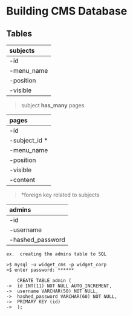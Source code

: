 # Building CMS Database

## Tables

| subjects       |
|:---------      |
| -id            |
| -menu_name     |
| -position      |
| -visible       |

> subject **has_many** pages

|  pages           |
|:---------        |
| -id              |
| -subject_id *    |
| -menu_name       |
| -position        |
| -visible         |
| -content         |

> *foreign key related to subjects


|  admins              |
|:--------             |
| -id                  |
| -username            |
| -hashed_password     |




```
ex.  creating the admins table to SQL

>$ mysql -u widget_cms -p widget_corp
>$ enter password: ******

	CREATE TABLE admin (
->  id INT(11) NOT NULL AUTO_INCREMENT,
->  username VARCHAR(50) NOT NULL,
->  hashed_password VARCHAR(60) NOT NULL,
->  PRIMARY KEY (id)
->	);


```
